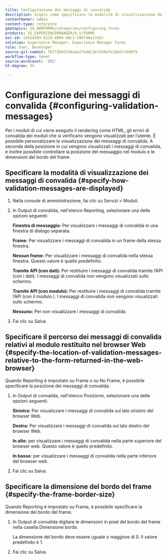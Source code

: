 ```yaml
---
title: Configurazione dei messaggi di convalida
description: Scopri come specificare la modalità di visualizzazione dei messaggi di convalida e la loro posizione rispetto al modulo restituito nel browser web.
contentOwner: admin
content-type: reference
geptopics: SG_AEMFORMS/categories/configuring_forms
products: SG_EXPERIENCEMANAGER/6.5/FORMS
exl-id: 14314383-5228-4904-98c1-586f48a1142c
solution: Experience Manager, Experience Manager Forms
role: User, Developer
source-git-commit: f6771bd1338a4e27a48c3efd39efe18e57cb98f9
workflow-type: tm+mt
source-wordcount: '352'
ht-degree: 3%

---
```


# Configurazione dei messaggi di convalida {#configuring-validation-messages}

Per i moduli di cui viene eseguito il rendering come HTML, gli errori di convalida dei moduli che si verificano vengono visualizzati per l’utente. È possibile personalizzare la visualizzazione dei messaggi di convalida. A seconda della posizione in cui vengono visualizzati i messaggi di convalida, è inoltre possibile controllare la posizione del messaggio nel modulo e le dimensioni del bordo del frame.

## Specificare la modalità di visualizzazione dei messaggi di convalida {#specify-how-validation-messages-are-displayed}

1. Nella console di amministrazione, fai clic su Servizi > Moduli.
1. In Output di convalida, nell&#39;elenco Reporting, selezionare una delle opzioni seguenti:

   **Finestra di messaggio:** Per visualizzare i messaggi di convalida in una finestra di dialogo separata.

   **Frame:** Per visualizzare i messaggi di convalida in un frame della stessa finestra.

   **Nessun frame:** Per visualizzare i messaggi di convalida nella stessa finestra. Questo valore è quello predefinito.

   **Tramite API (con dati):** Per restituire i messaggi di convalida tramite l’API (con i dati). I messaggi di convalida non vengono visualizzati sullo schermo.

   **Tramite API (con modulo):** Per restituire i messaggi di convalida tramite l’API (con il modulo ). I messaggi di convalida non vengono visualizzati sullo schermo.

   **Nessuno:** Per non visualizzare i messaggi di convalida.

1. Fai clic su Salva.

## Specificare il percorso dei messaggi di convalida relativi al modulo restituito nel browser Web {#specify-the-location-of-validation-messages-relative-to-the-form-returned-in-the-web-browser}

Quando Reporting è impostato su Frame o su No Frame, è possibile specificare la posizione dei messaggi di convalida.

1. In Output di convalida, nell&#39;elenco Posizione, selezionare una delle opzioni seguenti:

   **Sinistra:** Per visualizzare i messaggi di convalida sul lato sinistro del browser Web.

   **Destra:** Per visualizzare i messaggi di convalida sul lato destro del browser Web.

   **In alto**: per visualizzare i messaggi di convalida nella parte superiore del browser web. Questo valore è quello predefinito.

   **In basso**: per visualizzare i messaggi di convalida nella parte inferiore del browser web.

1. Fai clic su Salva.

## Specificare la dimensione del bordo del frame {#specify-the-frame-border-size}

Quando Reporting è impostato su Frame, è possibile specificare la dimensione del bordo del frame.

1. In Output di convalida digitare le dimensioni in pixel del bordo del frame nella casella Dimensione bordo.

   La dimensione del bordo deve essere uguale o maggiore di 0. Il valore predefinito è 1.

1. Fai clic su Salva.
